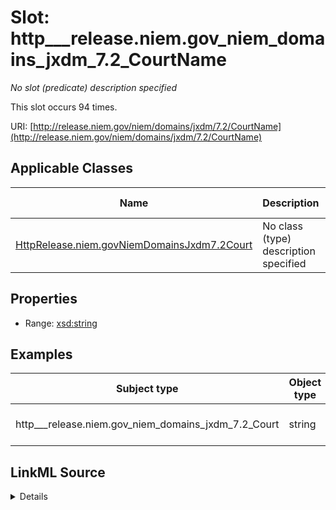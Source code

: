 

# Slot: http___release.niem.gov_niem_domains_jxdm_7.2_CourtName


_No slot (predicate) description specified_






This slot occurs 94 times.


URI: [http://release.niem.gov/niem/domains/jxdm/7.2/CourtName](http://release.niem.gov/niem/domains/jxdm/7.2/CourtName)



<!-- no inheritance hierarchy -->





## Applicable Classes

| Name | Description | Modifies Slot |
| --- | --- | --- |
| [HttpRelease.niem.govNiemDomainsJxdm7.2Court](../classes/HttpRelease.niem.govNiemDomainsJxdm7.2Court.md) | No class (type) description specified |  yes  |







## Properties

* Range: [xsd:string](http://www.w3.org/2001/XMLSchema#string)






## Examples

| Subject type | Object type | Example subject | Example object | Occurrences |
| --- | --- | --- | --- | --- |
| http___release.niem.gov_niem_domains_jxdm_7.2_Court | string | scales:Court/akd | District Court, D. Alaska | 94 |




## LinkML Source

<details>

```yaml
name: http___release.niem.gov_niem_domains_jxdm_7.2_CourtName
annotations:
  count:
    tag: count
    value: 94
description: No slot (predicate) description specified
examples:
- object:
    example_object: District Court, D. Alaska
    example_object_type: string
    example_predicate: http://release.niem.gov/niem/domains/jxdm/7.2/CourtName
    example_subject: scales:Court/akd
    example_subject_type: http___release.niem.gov_niem_domains_jxdm_7.2_Court
from_schema: scales-kg
rank: 1000
slot_uri: http://release.niem.gov/niem/domains/jxdm/7.2/CourtName
alias: http___release.niem.gov_niem_domains_jxdm_7.2_CourtName
domain_of:
- http___release.niem.gov_niem_domains_jxdm_7.2_Court
range: string

```
</details>